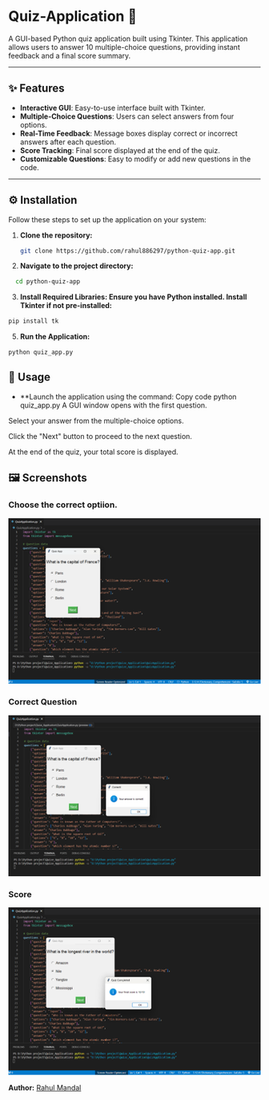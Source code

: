 # Quiz-Application 🎯

A GUI-based Python quiz application built using Tkinter. This application allows users to answer 10 multiple-choice questions, providing instant feedback and a final score summary.

---

## ✨ Features

- **Interactive GUI**: Easy-to-use interface built with Tkinter.
- **Multiple-Choice Questions**: Users can select answers from four options.
- **Real-Time Feedback**: Message boxes display correct or incorrect answers after each question.
- **Score Tracking**: Final score displayed at the end of the quiz.
- **Customizable Questions**: Easy to modify or add new questions in the code.

---

## ⚙️ Installation

Follow these steps to set up the application on your system:

1. **Clone the repository:**
   ```bash
   git clone https://github.com/rahul886297/python-quiz-app.git
   
2. **Navigate to the project directory:**
  ```bash
    cd python-quiz-app
```
  

3. **Install Required Libraries: Ensure you have Python installed. Install Tkinter if not pre-installed:**
```bash
pip install tk
```

5. **Run the Application:**
```bash
python quiz_app.py
```

## 🚀 Usage

- **Launch the application using the command:
Copy code
python quiz_app.py
A GUI window opens with the first question.

Select your answer from the multiple-choice options.

Click the "Next" button to proceed to the next question.

At the end of the quiz, your total score is displayed.

## 🖼 Screenshots
### Choose the correct optiion.
![Main Screen](Assets/Screenshot_1.png)

### Correct Question
![Question Example](Assets/Screenshot_2.png)

### Score
![Score Screen](Assets/Screenshot_3.png)

**Author:** [Rahul Mandal](https://github.com/rahul886297) 
